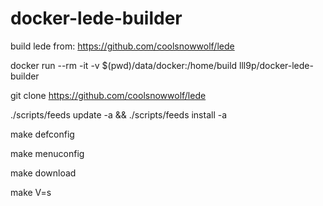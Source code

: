 # docker-lede-builder
build lede from: https://github.com/coolsnowwolf/lede


docker run --rm -it -v $(pwd)/data/docker:/home/build lll9p/docker-lede-builder


git clone https://github.com/coolsnowwolf/lede


./scripts/feeds update -a && ./scripts/feeds install -a


make defconfig


make menuconfig


make download


make V=s
